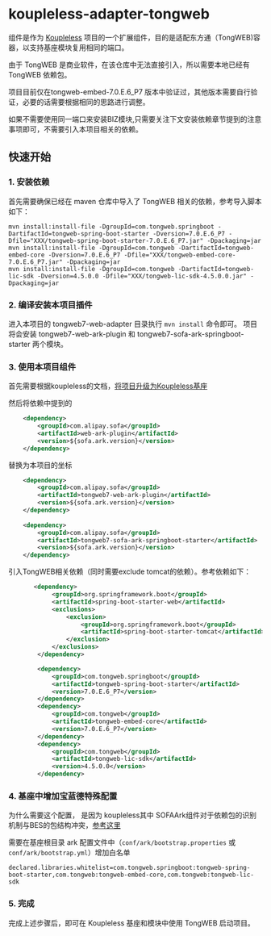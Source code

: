 # koupleless-adapter-tongweb
组件是作为 [Koupleless](https://github.com/koupleless/koupleless) 项目的一个扩展组件，目的是适配东方通（TongWEB)容器，以支持基座模块复用相同的端口。

由于 TongWEB 是商业软件，在该仓库中无法直接引入，所以需要本地已经有 TongWEB 依赖包。

项目目前仅在tongweb-embed-7.0.E.6_P7 版本中验证过，其他版本需要自行验证，必要的话需要根据相同的思路进行调整。

如果不需要使用同一端口来安装BIZ模块,只需要关注下文安装依赖章节提到的注意事项即可，不需要引入本项目相关的依赖。

## 快速开始
### 1. 安装依赖
首先需要确保已经在 maven 仓库中导入了 TongWEB 相关的依赖，参考导入脚本如下：
```shell
mvn install:install-file -DgroupId=com.tongweb.springboot -DartifactId=tongweb-spring-boot-starter -Dversion=7.0.E.6_P7 -Dfile="XXX/tongweb-spring-boot-starter-7.0.E.6_P7.jar" -Dpackaging=jar
mvn install:install-file -DgroupId=com.tongweb -DartifactId=tongweb-embed-core -Dversion=7.0.E.6_P7 -Dfile="XXX/tongweb-embed-core-7.0.E.6_P7.jar" -Dpackaging=jar
mvn install:install-file -DgroupId=com.tongweb -DartifactId=tongweb-lic-sdk -Dversion=4.5.0.0 -Dfile="XXX/tongweb-lic-sdk-4.5.0.0.jar" -Dpackaging=jar
```

### 2. 编译安装本项目插件

进入本项目的 tongweb7-web-adapter 目录执行 `mvn install` 命令即可。
项目将会安装 tongweb7-web-ark-plugin 和 tongweb7-sofa-ark-springboot-starter 两个模块。

### 3. 使用本项目组件
首先需要根据koupleless的文档，[将项目升级为Koupleless基座](https://koupleless.io/docs/tutorials/base-create/springboot-and-sofaboot/)

然后将依赖中提到的
```xml
    <dependency>
        <groupId>com.alipay.sofa</groupId>
        <artifactId>web-ark-plugin</artifactId>
        <version>${sofa.ark.version}</version>
    </dependency>
```
替换为本项目的坐标
```xml
    <dependency>
        <groupId>com.alipay.sofa</groupId>
        <artifactId>tongweb7-web-ark-plugin</artifactId>
        <version>${sofa.ark.version}</version>
    </dependency>
    
    <dependency>
        <groupId>com.alipay.sofa</groupId>
        <artifactId>tongweb7-sofa-ark-springboot-starter</artifactId>
        <version>${sofa.ark.version}</version>
    </dependency>
```

引入TongWEB相关依赖（同时需要exclude tomcat的依赖）。参考依赖如下：
```xml
       <dependency>
            <groupId>org.springframework.boot</groupId>
            <artifactId>spring-boot-starter-web</artifactId>
            <exclusions>
                <exclusion>
                    <groupId>org.springframework.boot</groupId>
                    <artifactId>spring-boot-starter-tomcat</artifactId>
                </exclusion>
            </exclusions>
        </dependency>

        <dependency>
            <groupId>com.tongweb.springboot</groupId>
            <artifactId>tongweb-spring-boot-starter</artifactId>
            <version>7.0.E.6_P7</version>
        </dependency>
        <dependency>
            <groupId>com.tongweb</groupId>
            <artifactId>tongweb-embed-core</artifactId>
            <version>7.0.E.6_P7</version>
        </dependency>
        <dependency>
            <groupId>com.tongweb</groupId>
            <artifactId>tongweb-lic-sdk</artifactId>
            <version>4.5.0.0</version>
        </dependency>
```

### 4. 基座中增加宝蓝德特殊配置
为什么需要这个配置， 是因为 koupleless其中 SOFAArk组件对于依赖包的识别机制与BES的包结构冲突，[参考这里](https://github.com/sofastack/sofa-ark/pull/997)

需要在基座根目录 ark 配置文件中（`conf/ark/bootstrap.properties` 或 `conf/ark/bootstrap.yml`）增加白名单

```properties
declared.libraries.whitelist=com.tongweb.springboot:tongweb-spring-boot-starter,com.tongweb:tongweb-embed-core,com.tongweb:tongweb-lic-sdk
```

### 5. 完成
完成上述步骤后，即可在 Koupleless 基座和模块中使用 TongWEB 启动项目。
